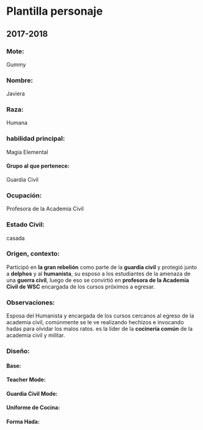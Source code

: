 # Plantilla personaje
## 2017-2018
### Mote:
Gummy

### Nombre:
Javiera

### Raza:
Humana

### habilidad principal:
Magia Elemental

#### Grupo al que pertenece:
Guardia Civil

### Ocupación:  
Profesora de la Academia Civil

### Estado Civil:  
casada 

### Origen, contexto:
Participó en **la gran rebelión** como parte de la **guardia civil** y protegió junto a **delphos** y al **humanista**, su esposo a los estudiantes de la amenaza de una **guerra civil**, luego de eso se convirtió en **profesora de la Academia Civil de WSC** encargada de los cursos próximos a egresar.

### Observaciones:
Esposa del Humanista y encargada de los cursos cercanos al egreso de la academia civil, comúnmente se le ve realizando hechizos e invocando hadas para olvidar los malos ratos. es la líder de la **cocinería común** de la academia civil y militar.

### Diseño:

#### Base:

#### Teacher Mode:

#### Guardia Civil Mode:

#### Uniforme de Cocina:

#### Forma Hada: